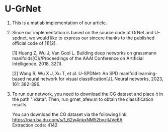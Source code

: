 # U-GrNet

1. This is a matlab implementation of our article.

2. Since our implementation is based on the source code of GrNet and U-spdnet, we would like to express our sincere thanks to the published official code of [1][2].

   [1] Huang Z, Wu J, Van Gool L. Building deep networks on grassmann manifolds[C]//Proceedings of the AAAI Conference on Artificial Intelligence. 2018, 32(1).

   [2] Wang R, Wu X J, Xu T, et al. U-SPDNet: An SPD manifold learning-based neural network for visual classification[J]. Neural networks, 2023, 161: 382-396.

4. To run our network, you need to download the CG dataset and place it in the path ".\data". Then, run grnet_afew.m to obtain the classification results.
   
   You can download the CG dataset via the following link: https://pan.baidu.com/s/1_62w4nkxNM52bvzjIJVe6A  
   Extraction code: 4142
